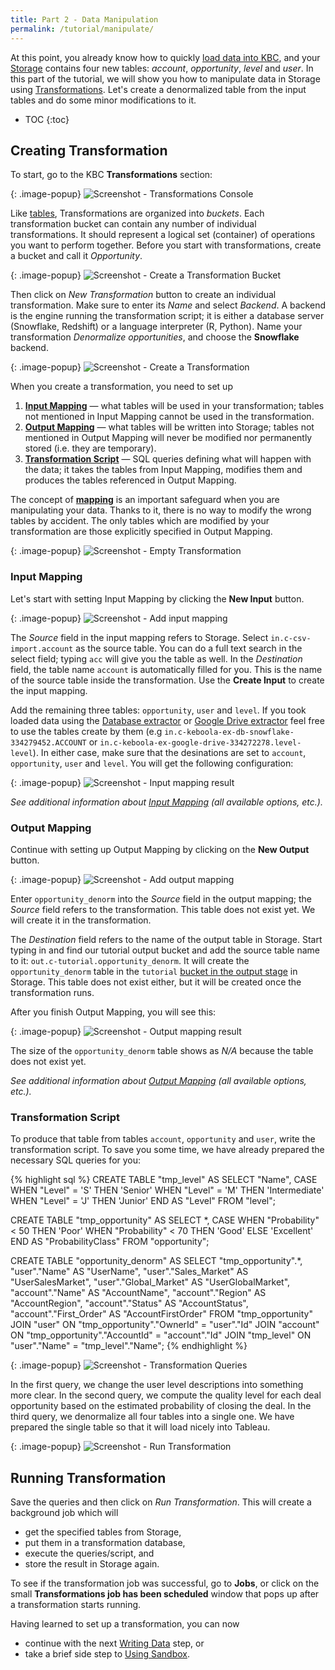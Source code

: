 ```yaml
---
title: Part 2 - Data Manipulation
permalink: /tutorial/manipulate/
---
```


At this point, you already know how to quickly [load data into KBC](/tutorial/load/),
and your [Storage](/storage/tables/) contains four new tables:
*account*, *opportunity*, *level* and *user*.
In this part of the tutorial, we will show you how to manipulate data in Storage using [Transformations](/manipulation/transformations/).
Let's create a denormalized table from the input tables and do some minor modifications to it.

* TOC
{:toc}

## Creating Transformation
To start, go to the KBC **Transformations** section:

{: .image-popup}
![Screenshot - Transformations Console](/tutorial/manipulate/transformations-intro.png)

Like [tables](/storage/tables/), Transformations are organized into *buckets*.
Each transformation bucket can contain any number of individual transformations.
It should represent a logical set (container) of operations you want to perform together.
Before you start with transformations, create a bucket and call it *Opportunity*.

{: .image-popup}
![Screenshot - Create a Transformation Bucket](/tutorial/manipulate/transformations-create-bucket.png)

Then click on *New Transformation* button to create an individual transformation.
Make sure to enter its *Name* and select *Backend*. A backend is the engine running the transformation script;
it is either a database server (Snowflake, Redshift) or a language interpreter (R, Python).
Name your transformation *Denormalize opportunities*, and choose the **Snowflake** backend.

{: .image-popup}
![Screenshot - Create a Transformation](/tutorial/manipulate/transformations-create.png)

When you create a transformation, you need to set up

1. [**Input Mapping**](/manipulation/transformations/mappings/#input-mapping) — what tables will be used in your transformation;
tables not mentioned in Input Mapping cannot be used in the transformation.
2. [**Output Mapping**](/manipulation/transformations/#output-mapping) — what tables will be written into Storage;
tables not mentioned in Output Mapping will never be modified nor permanently stored (i.e. they are temporary).
3. [**Transformation Script**](/tutorial/manipulate/#transformation-script) — SQL queries defining
what will happen with the data; it takes the tables from Input Mapping, modifies them
and produces the tables referenced in Output Mapping.

The concept of [**mapping**](/manipulation/transformations/mappings) is an important safeguard
when you are manipulating your data.
Thanks to it, there is no way to modify the wrong tables by accident.
The only tables which are modified by your transformation are those explicitly specified in Output Mapping.

{: .image-popup}
![Screenshot - Empty Transformation](/tutorial/manipulate/transformations-created.png)

### Input Mapping
Let's start with setting Input Mapping by clicking the **New Input** button.

{: .image-popup}
![Screenshot - Add input mapping](/tutorial/manipulate/transformation-input.png)

The *Source* field in the input mapping refers to Storage. Select `in.c-csv-import.account` as the source table.
You can do a full text search in the select field; typing `acc` will give you the table as well.
In the *Destination* field, the table name `account` is automatically filled for you.
This is the name of the source table inside the transformation. Use the **Create Input** to create
the input mapping.

Add the remaining three tables: `opportunity`, `user` and `level`. If you took loaded data using the
[Database extractor](/tutorial/load/database/) or [Google Drive extractor](/tutorial/load/googledrive/)
feel free to use the tables create by them (e.g `in.c-keboola-ex-db-snowflake-334279452.ACCOUNT` or `in.c-keboola-ex-google-drive-334272278.level-level`). In either case, make sure that the desinations
are set to `account`, `opportunity`, `user` and `level`.
You will get the following configuration:

{: .image-popup}
![Screenshot - Input mapping result](/tutorial/manipulate/transformation-input-end.png)

*See additional information about [Input Mapping](/manipulation/transformations/mappings/#input-mapping)
(all available options, etc.).*

### Output Mapping
Continue with setting up Output Mapping by clicking on the **New Output** button.

{: .image-popup}
![Screenshot - Add output mapping](/tutorial/manipulate/transformation-output.png)

Enter `opportunity_denorm` into the *Source* field in the output mapping;
the *Source* field refers to the transformation. This table does not exist yet.
We will create it in the transformation.

The *Destination* field refers to the name of the output table in Storage.
Start typing in and find our tutorial output bucket and
add the source table name to it: `out.c-tutorial.opportunity_denorm`.
It will create the `opportunity_denorm` table in the `tutorial` [bucket in the output stage](/storage/tables/)
in Storage. This table does not exist either, but it will be created once the transformation runs.

After you finish Output Mapping, you will see this:

{: .image-popup}
![Screenshot - Output mapping result](/tutorial/manipulate/transformation-output-end.png)

The size of the `opportunity_denorm` table shows as *N/A* because the table does not exist yet.

*See additional information about [Output Mapping](/manipulation/transformations/mappings/#output-mapping)
(all available options, etc.).*

### Transformation Script
To produce that table from tables `account`, `opportunity` and `user`, write the transformation script.
To save you some time, we have already prepared the necessary SQL queries for you:

{% highlight sql %}
CREATE TABLE "tmp_level" AS
    SELECT "Name", CASE
        WHEN "Level" = 'S' THEN 'Senior'
        WHEN "Level" = 'M' THEN 'Intermediate'
        WHEN "Level" = 'J' THEN 'Junior' END AS "Level"
    FROM "level";

CREATE TABLE "tmp_opportunity" AS
    SELECT *, CASE
        WHEN "Probability" < 50 THEN 'Poor'
        WHEN "Probability" < 70 THEN 'Good'
        ELSE 'Excellent' END AS "ProbabilityClass"
    FROM "opportunity";

CREATE TABLE "opportunity_denorm" AS
    SELECT "tmp_opportunity".*,
        "user"."Name" AS "UserName", "user"."Sales_Market" AS "UserSalesMarket",
        "user"."Global_Market" AS "UserGlobalMarket",
        "account"."Name" AS "AccountName", "account"."Region" AS "AccountRegion",
        "account"."Status" AS "AccountStatus", "account"."First_Order" AS "AccountFirstOrder"
    FROM "tmp_opportunity"
        JOIN "user" ON "tmp_opportunity"."OwnerId" = "user"."Id"
        JOIN "account" ON "tmp_opportunity"."AccountId" = "account"."Id"
        JOIN "tmp_level" ON "user"."Name" = "tmp_level"."Name";
{% endhighlight %}

{: .image-popup}
![Screenshot - Transformation Queries](/tutorial/manipulate/transformation-queries.png)

In the first query, we change the user level descriptions into something more clear.
In the second query, we compute the quality level for each deal opportunity based on the estimated probability
of closing the deal.
In the third query, we denormalize all four tables into a single one.
We have prepared the single table so that it will load nicely into Tableau.

{: .image-popup}
![Screenshot - Run Transformation](/tutorial/manipulate/transformations-intro-3.png)

## Running Transformation
Save the queries and then click on *Run Transformation*. This will create a background job which will

- get the specified tables from Storage,
- put them in a transformation database,
- execute the queries/script, and
- store the result in Storage again.

To see if the transformation job was successful, go to **Jobs**, or click on the small
**Transformations job has been scheduled** window that pops up after a transformation starts running.

Having learned to set up a transformation, you can now

- continue with the next [Writing Data](/tutorial/write/) step, or
- take a brief side step to [Using Sandbox](/tutorial/manipulate/sandbox/).
